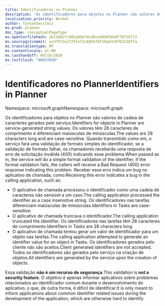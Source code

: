 ```yaml
---
title: Identificadores no Planner
description: 'Os identificadores para objetos no Planner são valores de cadeia de caracteres gerados pelo serviço. Os valores têm 28 caracteres de comprimento e diferenciam maiúsculas de minúsculas. Quando transmitido como em, o serviço fará uma validação de formato simples do identificador, se a validação de formato falhar, os chamadores receberão uma resposta de erro de solicitação inválida (400) indicando esse problema. Receber esse erro indica um bug no aplicativo de chamada, como:'
localization_priority: Normal
author: TarkanSevilmis
ms.prod: planner
doc_type: conceptualPageType
ms.openlocfilehash: 2b11662fc985a89afdcd8cedd9d50e8f7871b7f2
ms.sourcegitcommit: acdf972e2f25fef2c6855f6f28a63c0762228ffa
ms.translationtype: MT
ms.contentlocale: pt-BR
ms.lasthandoff: 09/18/2020
ms.locfileid: "48037658"
---
```

# <a name="identifiers-in-planner"></a><span data-ttu-id="8b16e-106">Identificadores no Planner</span><span class="sxs-lookup"><span data-stu-id="8b16e-106">Identifiers in Planner</span></span>

<span data-ttu-id="8b16e-107">Namespace: microsoft.graph</span><span class="sxs-lookup"><span data-stu-id="8b16e-107">Namespace: microsoft.graph</span></span>

<span data-ttu-id="8b16e-108">Os identificadores para objetos no Planner são valores de cadeia de caracteres gerados pelo serviço.</span><span class="sxs-lookup"><span data-stu-id="8b16e-108">Identifiers for objects in Planner are service-generated string values.</span></span> <span data-ttu-id="8b16e-109">Os valores têm 28 caracteres de comprimento e diferenciam maiúsculas de minúsculas.</span><span class="sxs-lookup"><span data-stu-id="8b16e-109">The values are 28 characters long and are case-sensitive.</span></span> <span data-ttu-id="8b16e-110">Quando transmitido como em, o serviço fará uma validação de formato simples do identificador, se a validação de formato falhar, os chamadores receberão uma resposta de erro de solicitação inválida (400) indicando esse problema.</span><span class="sxs-lookup"><span data-stu-id="8b16e-110">When passed as in, the service will do a simple format validation of the identifier, if the format validation fails, the callers will receive a Bad Request (400) error response indicating this problem.</span></span> <span data-ttu-id="8b16e-111">Receber esse erro indica um bug no aplicativo de chamada, como:</span><span class="sxs-lookup"><span data-stu-id="8b16e-111">Receiving this error indicates a bug in the calling application, such as:</span></span>

- <span data-ttu-id="8b16e-112">O aplicativo de chamada processou o identificador como uma cadeia de caracteres não sensível a um caso.</span><span class="sxs-lookup"><span data-stu-id="8b16e-112">The calling application processed the identifier as a case insensitive string.</span></span> <span data-ttu-id="8b16e-113">Os identificadores nas tarefas diferenciam maiúsculas de minúsculas.</span><span class="sxs-lookup"><span data-stu-id="8b16e-113">Identifiers in Tasks are case-sensitive.</span></span>
- <span data-ttu-id="8b16e-114">O aplicativo de chamada truncava o identificador.</span><span class="sxs-lookup"><span data-stu-id="8b16e-114">The calling application truncated the identifier.</span></span> <span data-ttu-id="8b16e-115">Os identificadores nas tarefas têm 28 caracteres de comprimento.</span><span class="sxs-lookup"><span data-stu-id="8b16e-115">Identifiers in Tasks are 28 characters long.</span></span>
- <span data-ttu-id="8b16e-116">O aplicativo de chamada tentou gerar um valor de identificador para um objeto nas tarefas.</span><span class="sxs-lookup"><span data-stu-id="8b16e-116">The calling application attempted to generate an identifier value for an object in Tasks.</span></span> <span data-ttu-id="8b16e-117">Os identificadores gerados pelo cliente não são aceitos.</span><span class="sxs-lookup"><span data-stu-id="8b16e-117">Client generated identifiers are not accepted.</span></span> <span data-ttu-id="8b16e-118">Todos os identificadores são gerados pelo serviço na criação de objetos.</span><span class="sxs-lookup"><span data-stu-id="8b16e-118">All identifiers are generated by the service upon the creation of objects.</span></span>

<span data-ttu-id="8b16e-119">Essa validação **não é um recurso de segurança**.</span><span class="sxs-lookup"><span data-stu-id="8b16e-119">This validation is **not a security feature**.</span></span> <span data-ttu-id="8b16e-120">O objetivo é apenas informar aplicativos sobre problemas relacionados ao identificador comum durante o desenvolvimento do aplicativo, o que, de outra forma, é difícil de identificar.</span><span class="sxs-lookup"><span data-stu-id="8b16e-120">It is only meant to inform applications about common identifier related issues during the development of the application, which are otherwise hard to identify.</span></span>


